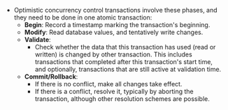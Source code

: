 - Optimistic concurrency control transactions involve these phases, and they need to be done in one atomic transaction:
	- **Begin**: Record a timestamp marking the transaction's beginning.
	- **Modify**: Read database values, and tentatively write changes.
	- **Validate**:
		- Check whether the data that this transaction has used (read or written) is changed by other transaction. This includes transactions that completed after this transaction's start time, and optionally, transactions that are still active at validation time.
	- **Commit/Rollback**:
		- If there is no conflict, make all changes take effect.
		- If there is a conflict, resolve it, typically by aborting the transaction, although other resolution schemes are possible.
